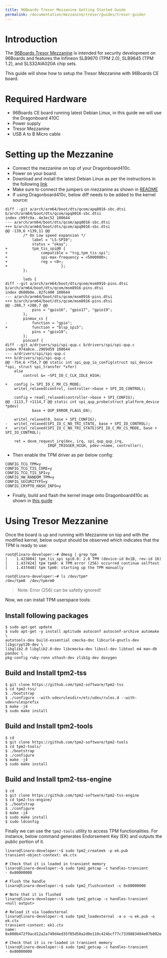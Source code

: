 ```yaml
---
title: 96Boards Tresor Mezzanine Getting Started Guide
permalink: /documentation/mezzanine/tresor/guides/tresor-guide/
---
```

# Introduction

The [96Boards Tresor Mezzanine](https://www.96boards.org/product/tresor/) is
intended for security development on 96Boards and features the Infineon SLB9670
(TPM 2.0), SLB9645 (TPM 1.2), and SLS32AIA020A chip sets.

This guide will show how to setup the Tresor Mezzanine with 96Boards CE board.

# Required Hardware

- 96Boards CE board running latest Debian Linux, in this guide we will use the
  Dragonboard 410C
- Power supply
- Tresor Mezzanine
- USB A to B Micro cable

# Setting up the Mezzanine

- Connect the mezzanine on top of your Dragonboard410c.
- Power on your board.
- Download and install the latest Debian Linux as per the instructions in the
following [link](/documentation/consumer/dragonboard410c/downloads/debian/)
- Make sure to connect the jumpers on mezzanine as shown in [README](../README.md#11-about-the-96boards-tresor-mezzanine)
- If using Dragonboard410c, below diff needs to be added to the kernel source:

```shell
diff --git a/arch/arm64/boot/dts/qcom/apq8016-sbc.dtsi b/arch/arm64/boot/dts/qcom/apq8016-sbc.dtsi
index c99fc9a..4e3ec52 100644
--- a/arch/arm64/boot/dts/qcom/apq8016-sbc.dtsi
+++ b/arch/arm64/boot/dts/qcom/apq8016-sbc.dtsi
@@ -139,6 +139,11 @@
 		/* On Low speed expansion */
 			label = "LS-SPI0";
 			status = "okay";
+			tpm_tis_spi@0 {
+				compatible = "tcg,tpm_tis-spi";
+				spi-max-frequency = <5000000>;
+				reg = <0>;
+                        };
 		};

 		leds {
diff --git a/arch/arm64/boot/dts/qcom/msm8916-pins.dtsi b/arch/arm64/boot/dts/qcom/msm8916-pins.dtsi
index d680b0e..82fc400 100644
--- a/arch/arm64/boot/dts/qcom/msm8916-pins.dtsi
+++ b/arch/arm64/boot/dts/qcom/msm8916-pins.dtsi
@@ -208,7 +208,7 @@
 			pins = "gpio16", "gpio17", "gpio19";
 		};
 		pinmux_cs {
-			function = "gpio";
+			function = "blsp_spi5";
 			pins = "gpio18";
 		};
 		pinconf {
diff --git a/drivers/spi/spi-qup.c b/drivers/spi/spi-qup.c
index 974a8ce..2969d59 100644
--- a/drivers/spi/spi-qup.c
+++ b/drivers/spi/spi-qup.c
@@ -754,6 +754,7 @@ static int spi_qup_io_config(struct spi_device *spi, struct spi_transfer *xfer)
 	else
 		control &= ~SPI_IO_C_CLK_IDLE_HIGH;

+	config |= SPI_IO_C_MX_CS_MODE;
 	writel_relaxed(control, controller->base + SPI_IO_CONTROL);

 	config = readl_relaxed(controller->base + SPI_CONFIG);
@@ -1113,7 +1114,7 @@ static int spi_qup_probe(struct platform_device *pdev)
 			base + QUP_ERROR_FLAGS_EN);

 	writel_relaxed(0, base + SPI_CONFIG);
-	writel_relaxed(SPI_IO_C_NO_TRI_STATE, base + SPI_IO_CONTROL);
+	writel_relaxed(SPI_IO_C_NO_TRI_STATE|SPI_IO_C_MX_CS_MODE, base + SPI_IO_CONTROL);

 	ret = devm_request_irq(dev, irq, spi_qup_qup_irq,
 			       IRQF_TRIGGER_HIGH, pdev->name, controller);
```
- Then enable the TPM driver as per below config:

```shell
CONFIG_TCG_TPM=y
CONFIG_TCG_TIS_CORE=y
CONFIG_TCG_TIS_SPI=y
CONFIG_HW_RANDOM_TPM=y
CONFIG_SECURITYFS=y
CONFIG_CRYPTO_HASH_INFO=y
```

- Finally, build and flash the kernel image onto Dragonboard410c as shown in [this guide](https://github.com/96boards/documentation/blob/171013c54099bdce960eca7cb421b95dd76eae6b/consumer/dragonboard/dragonboard410c/build/kernel/)

# Using Tresor Mezzanine

Once the board is up and running with Mezzanine on top and with the modified
kernel, below output should be observed which indicates that the TPM is ready
to use:

```shell
root@linaro-developer:~# dmesg | grep tpm
[    1.423004] tpm_tis_spi spi0.0: 2.0 TPM (device-id 0x1B, rev-id 16)
[    1.437424] tpm tpm0: A TPM error (256) occurred continue selftest
[    1.437448] tpm tpm0: starting up the TPM manually

root@linaro-developer:~# ls /dev/tpm*
/dev/tpm0  /dev/tpmrm0
```

> Note: Error (256) can be safetly ignored!

Now, we can install TPM userspace tools:

## Install following packages

```shell
$ sudo apt-get update
$ sudo apt-get -y install aptitude autoconf autoconf-archive automake \
autotools-dev build-essential cmocka-doc libcurl4-gnutls-dev libgcrypt20-dev \
libglib2.0 libglib2.0-dev libcmocka-dev libssl-dev libtool m4 man-db pandoc \
pkg-config ruby-ronn uthash-dev zlib1g-dev doxygen
```

## Build and Install tpm2-tss

```shell
$ git clone https://github.com/tpm2-software/tpm2-tss
$ cd tpm2-tss/
$ ./bootstrap
$ ./configure --with-udevrulesdir=/etc/udev/rules.d --with-udevrulesprefix
$ make -j4
$ sudo make install
```

## Build and Install tpm2-tools

```shell
$ cd
$ git clone https://github.com/tpm2-software/tpm2-tools
$ cd tpm2-tools/
$ ./bootstrap
$ ./configure
$ make -j4
$ sudo make install
```

## Build and Install tpm2-tss-engine

```shell
$ cd
$ git clone https://github.com/tpm2-software/tpm2-tss-engine
$ cd tpm2-tss-engine/
$ ./bootstrap
$ ./configure
$ make -j4
$ sudo make install
$ sudo ldconfig
```

Finally we can use the `tpm2-tools` utility to access TPM functionalities.
For instance, below command generates Endorsement Key (EK) and outputs the
public portion of it.

```shell
linaro@linaro-developer:~$ sudo tpm2_createek -p ek.pub
transient-object-context: ek.ctx

# Check that it is loaded in transient memory
linaro@linaro-developer:~$ sudo tpm2_getcap -c handles-transient
- 0x80000000

# Flush the handle
linaro@linaro-developer:~$ sudo tpm2_flushcontext -c 0x80000000

# Note that it is flushed
linaro@linaro-developer:~$ sudo tpm2_getcap -c handles-transient
<null output>

# Reload it via loadexternal
linaro@linaro-developer:~$ sudo tpm2_loadexternal -a o -u ek.pub -o ek.ctx
transient-context: ek1.ctx
name: 0x000b472f9acd12a2a749d4ed35f85d58a2d0e110c424bcf77c7339883404e07b802e

# Check that it is re-loaded in transient memory
linaro@linaro-developer:~$ sudo tpm2_getcap -c handles-transient
- 0x80000000
```
